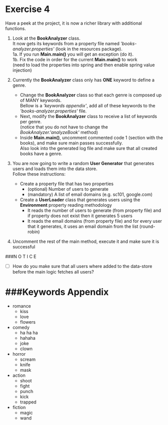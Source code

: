 
Exercise 4
==========

Have a peek at the project, it is now a richer library with additional functions.
<br/>

1. Look at the **BookAnalyzer** class. <br/>
   It now gets its keywords from a property file named *'books-analyzer.properties'* (look in the resources package).<br/>
1a. If you run **Main.main()** you will get an exception (do it).<br/>
1b. Fix the code in order for the current **Main.main()** to work<br/>
    (need to load the properties into spring and then enable spring value injection)

2. Currently the **BookAnalyzer** class only has **ONE** keyword to define a genre.<br/>
   - Change the **BookAnalyzer** class so that each genre is composed up of MANY keywords.<br/>
     Bellow is a *'keywords appendix'*, add all of these keywords to the *'books-analyzer.properties'* file.
   - Next, modify the **BookAnalyzer** class to receive a list of keywords per genre.<br/>
     (notice that you do not have to change the *BookAnalyzer.'analyzeBook'* method)<br/>
   - Inside **Main.main()**, uncomment commented code 1 (section with the books), and make sure main passes successfully.<br/>
     Also look into the generated log file and make sure that all created books have a genre.

3. You are now going to write a random **User Generator** that generates users and loads them into the data store.<br/>
   Follow these instructions:<br/>
    - Create a property file that has two properties
      - (optional) Number of users to generate
      - (mandatory) A list of email domains (e.g. sc101, google.com)
    - Create a **UserLoader** class that generates users using the **Environment** property reading methodology
      - It reads the number of users to generate (from property file) and if property does not exist then it generates 5 users
      - It reads the email domains (from property file) and for every user that it generates, it uses an email domain from the list (round-robin)

4. Uncomment the rest of the main method, execute it and make sure it is successful

###N O T I C E
- [ ] How do you make sure that all users where added to the data-store before the main logic fetches all users?


###Keywords Appendix
====================
- romance
  - kiss
  - love
  - flowers
- comedy
  - ha ha ha
  - hahaha
  - joke
  - clown
- horror
  - scream
  - knife
  - mask
- action
  - shoot
  - fight
  - punch
  - kick
  - trapped
- fiction
  - magic
  - wand
